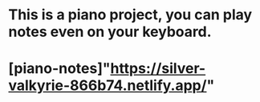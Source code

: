 # This is a piano project, you can play notes even on your keyboard.
# [piano-notes]"https://silver-valkyrie-866b74.netlify.app/"
